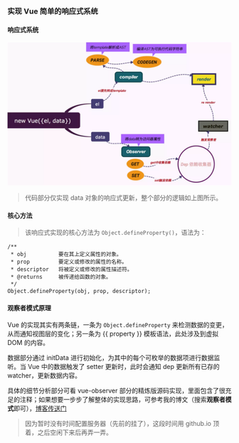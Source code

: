 ### 实现 Vue 简单的响应式系统

#### 响应式系统
![视图](./observe.jpeg)

> 代码部分仅实现 data 对象的响应式更新，整个部分的逻辑如上图所示。

#### 核心方法
> 该响应式实现的核心方法为 `Object.defineProperty()`，语法为：

```JS
/**
 * obj          要在其上定义属性的对象。
 * prop         要定义或修改的属性的名称。
 * descriptor   将被定义或修改的属性描述符。
 * @returns     被传递给函数的对象。
 */
Object.defineProperty(obj, prop, descriptor);
```

#### 观察者模式原理
Vue 的实现其实有两条链，一条为 `Object.defineProperty` 来检测数据的变更，从而通知视图层的变化；另一条为 {{ property }} 模板语法，此处涉及到虚拟 DOM 的内容。

数据部分通过 initData 进行初始化，为其中的每个可枚举的数据项进行数据监听。当 Vue 中的数据触发了 setter 更新时，此时会通知 dep 更新所有已存的 watcher，更新数据内容。

具体的细节分析部分可看 vue-observer 部分的精炼版源码实现，里面包含了很充足的注释；如果想要一步步了解整体的实现思路，可参考我的博文（搜索**观察者模式**即可），[博客传送门](https://kazehaiya.github.io/)

> 因为暂时没有时间配置服务器（先前的挂了），这段时间用 github.io 顶着，之后空闲下来后再弄一弄。
